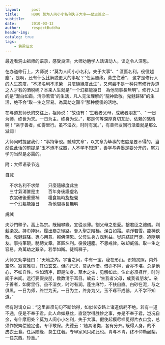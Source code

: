 ```yaml
---
layout:     post
title:      H090 莫为人间小小名利失于大事——励志篇之一
subtitle:   
date:       2010-03-13
author:     respectBuddha
header-img: 
catalog: true
tags:
    - 黄粱旧文
---
```


最近看洞山祖师的语录，感受良深。大师劝勉学人话语动人，读之令人深思。

在办道修行上，大师说：“莫为人间小小名利，失于大事”、“ 區區名利。役役趨塵”，是啊，还有什么比解脱更大的事呢？“任运随缘，莫生住著”， 这才是修行人的人生态度，“不求名利不求榮　只麼隨緣度此生”，又何尝不是一种只有修行办道之人才有的洒脱呢？本来人生就是“一个幻軀能幾日　為他間事長無明”。修行人过的是“潔白如霜。清淨若雪”的生活，凡人无法理解的“龍神欽敬。鬼魅歸降”的生活，绝不会“取一生之容易。為萬劫之艱辛”那种傻傻的活地。

在与道友师长的交往上，祖师说：“故语有：‘生我者父母，成我者朋友’”、“ 一日为师，终世为天。一日为主，终身为父。”，那是何等深厚真切互助、依赖的感情啊！“亲于善者，如雾里行。虽不湿衣，时时有润。”，有善师友同行活着就是那么滋润！

大师同时提醒我们：“事持筆硯。馳騁文章”，以文章为毕事的态度是要不得的，当然说此话的前提是“玉不琢不成器，人不学不知道”，善学与弄墨是要分开的，努力学习当然是必需的。


附：大师语录节选

自誡

　不求名利不求榮　　只麼隨緣度此生  
　三寸氣消誰是主　　百年身後謾虛名  
　衣裳破後重重補　　糧食無時旋旋營  
　一个幻軀能幾日　　為他間事長無明  

規誡

夫沙門釋子。高上為宗。既絕攀緣。宜從淡薄。割父母之恩愛。捨君臣之禮儀。剃髮染衣。持巾捧鉢。履出塵之徑路。登入聖之階梯。潔白如霜。清淨若雪。龍神欽敬。鬼魅歸降。專心用意。報佛深恩。父母生身方霑利益。豈許結託門徒。追隨朋友。事持筆硯。馳騁文章。區區名利。役役趨塵。不思戒律。破却威儀。取一生之容易。為萬劫之艱辛。若學如斯。徒稱釋子。

大师又劝学徒曰：“天地之内，宇宙之间，中有一宝，秘在形山。识物灵照，内外空然。寂寞难见，其位玄玄。但向己求，莫从他借。借亦不得，合亦不堪。总是他心，不如自性。性如清净，即是法身。草木之生，见解如此。住止必须择伴，时时闻于未闻。远行要假良朋，数数清于耳目。故云：‘生我者父母，成我者朋友’。亲于善者，如雾里行。虽不湿衣，时时有润。蓬生麻竹，不扶自直。白砂在泥，与之俱黑。一日为师，终世为天。一日为主，终身为父。玉不琢不成器，人不学不知道。”

师有时谓众曰：“这里直须句句不断始得，如似长安路上诸道信耗不绝。若有一道不通，便是不奉于君。此人命如悬丝，直饶学得胜妙之事，亦是不奉于君，岂况自余，有什摩用处？莫为人间小小名利，失于大事。假使起模尽样觅得片衣口食，总须作奴婢偿他定也。专甲敢保。先德云：‘随其诸类，各有分齐。’既得人身，的不皮衣土食。任运随缘，莫生住著。专甲家风只如此也。肯与不肯，终不仰勒阇梨，一任东西。珍重。”
